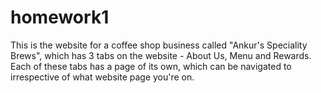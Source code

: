 # homework1
This is the website for a coffee shop business called "Ankur's Speciality Brews", which has 3 tabs on the website - About Us, Menu and Rewards. 
Each of these tabs has a page of its own, which can be navigated to irrespective of what website page you're on.
